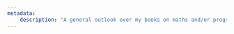 ```yaml
---
metadata:
    description: "A general outlook over my books on maths and/or programming."
---
```


<script src="https://gumroad.com/js/gumroad.js"></script>
